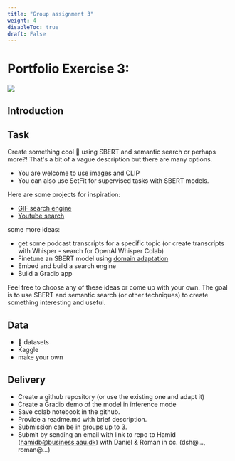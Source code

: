 ```yaml
---
title: "Group assignment 3"
weight: 4
disableToc: true
draft: False
---
```


# Portfolio Exercise 3: 

![](/ds22/images/corgi_pups_neon.png)

## Introduction

## Task 

Create something cool 🚀 using SBERT and semantic search or perhaps more?!
That's a bit of a vague description but there are many options.

- You are welcome to use images and CLIP
- You can also use SetFit for supervised tasks with SBERT models.

Here are some projects for inspiration:

- [GIF search engine](https://www.pinecone.io/learn/gif-search/)
- [Youtube search](https://www.pinecone.io/learn/youtube-search/)

some more ideas:

- get some podcast transcripts for a specific topic (or create transcripts with Whisper - search for OpenAI Whisper Colab)
- Finetune an SBERT model using [domain adaptation](https://www.sbert.net/examples/domain_adaptation/README.html)
- Embed and build a search engine
- Build a Gradio app

Feel free to choose any of these ideas or come up with your own. The goal is to use SBERT and semantic search (or other techniques) to create something interesting and useful.



## Data

* 🤗 datasets
* Kaggle
* make your own

## Delivery

* Create a github repository (or use the existing one and adapt it)
* Create a Gradio demo of the model in inference mode
* Save colab notebook in the github.
* Provide a readme.md with brief description.
* Submission can be in groups up to 3.
* Submit by sending an email with link to repo to Hamid (hamidb@business.aau.dk) with Daniel & Roman in cc. (dsh@..., roman@...)


